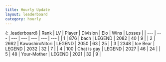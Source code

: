 ```yaml
---
title: Hourly Update
layout: leaderboard
category: hourly
---
```


{: .leaderboard}
| Rank | LV | Player | Division | Elo | Wins | Losses |
| --- | --- | --- | --- | --- | --- | --- |
| <span data-change="0">1</span> | 876 | <span title="ID: 281795">bach</span> | LEGEND | <span data-change="0">2082</span> | <span data-change="0">40</span> | <span data-change="0">9</span> |
| <span data-change="0">2</span> | 2662 | <span title="ID: 164871">KawashiroNitori</span> | LEGEND | <span data-change="19">2050</span> | <span data-change="4">63</span> | <span data-change="0">25</span> |
| <span data-change="6">3</span> | 2348 | <span title="ID: 417840">Ice Bear</span> | LEGEND | <span data-change="20">2032</span> | <span data-change="3">32</span> | <span data-change="0">7</span> |
| <span data-change="-1">4</span> | 100 | <span title="ID: 583966">Chat is gay</span> | LEGEND | <span data-change="0">2027</span> | <span data-change="0">46</span> | <span data-change="0">24</span> |
| <span data-change="-1">5</span> | 48 | <span title="ID: 651975">Your-Mother</span> | LEGEND | <span data-change="0">2021</span> | <span data-change="0">32</span> | <span data-change="0">9</span> |
